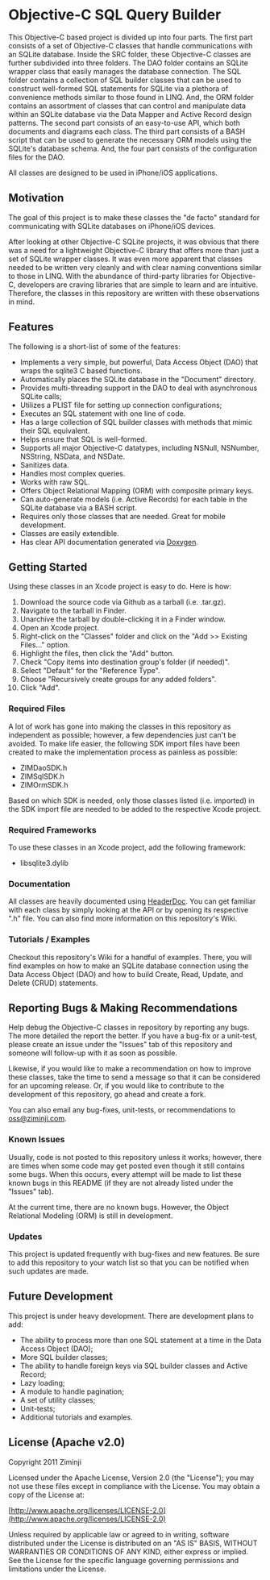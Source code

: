 # Objective-C SQL Query Builder

This Objective-C based project is divided up into four parts.  The first part consists of a set of Objective-C
classes that handle communications with an SQLite database.  Inside the SRC folder, these Objective-C classes are
further subdivided into three folders.  The DAO folder contains an SQLite wrapper class that easily manages the
database connection.  The SQL folder contains a collection of SQL builder classes that can be used to construct
well-formed SQL statements for SQLite via a plethora of convenience methods similar to those found in LINQ.  And,
the ORM folder contains an assortment of classes that can control and manipulate data within an SQLite database
via the Data Mapper and Active Record design patterns.  The second part consists of an easy-to-use API, which
both documents and diagrams each class.  The third part consists of a BASH script that can be used to generate
the necessary ORM models using the SQLite's database schema.  And, the four part consists of the configuration
files for the DAO.

All classes are designed to be used in iPhone/iOS applications.

## Motivation

The goal of this project is to make these classes the "de facto" standard for communicating with SQLite databases on
iPhone/iOS devices.

After looking at other Objective-C SQLite projects, it was obvious that there was a need for a lightweight Objective-C
library that offers more than just a set of SQLite wrapper classes.  It was even more apparent that classes needed to be
written very cleanly and with clear naming conventions similar to those in LINQ.  With the abundance of third-party
libraries for Objective-C, developers are craving libraries that are simple to learn and are intuitive.  Therefore, the
classes in this repository are written with these observations in mind.

## Features

The following is a short-list of some of the features:

* Implements a very simple, but powerful, Data Access Object (DAO) that wraps the sqlite3 C based functions.
* Automatically places the SQLite database in the "Document" directory.
* Provides multi-threading support in the DAO to deal with asynchronous SQLite calls;
* Utilizes a PLIST file for setting up connection configurations;
* Executes an SQL statement with one line of code.
* Has a large collection of SQL builder classes with methods that mimic their SQL equivalent.
* Helps ensure that SQL is well-formed.
* Supports all major Objective-C datatypes, including NSNull, NSNumber, NSString, NSData, and NSDate.
* Sanitizes data.
* Handles most complex queries.
* Works with raw SQL.
* Offers Object Relational Mapping (ORM) with composite primary keys.
* Can auto-generate models (i.e. Active Records) for each table in the SQLite database via a BASH script.
* Requires only those classes that are needed.  Great for mobile development.
* Classes are easily extendible.
* Has clear API documentation generated via [Doxygen](http://www.stack.nl/~dimitri/doxygen/).

## Getting Started

Using these classes in an Xcode project is easy to do.  Here is how:

1. Download the source code via Github as a tarball (i.e. .tar.gz).
2. Navigate to the tarball in Finder.
3. Unarchive the tarball by double-clicking it in a Finder window.
4. Open an Xcode project.
5. Right-click on the "Classes" folder and click on the "Add >> Existing Files..." option.
6. Highlight the files, then click the "Add" button.
7. Check "Copy items into destination group's folder (if needed)".
8. Select "Default" for the "Reference Type".
9. Choose "Recursively create groups for any added folders".
10. Click "Add".

### Required Files

A lot of work has gone into making the classes in this repository as independent as possible; however, a few
dependencies just can't be avoided.  To make life easier, the following SDK import files have been created to
make the implementation process as painless as possible:

* ZIMDaoSDK.h
* ZIMSqlSDK.h
* ZIMOrmSDK.h

Based on which SDK is needed, only those classes listed (i.e. imported) in the SDK import file are needed to be
added to the respective Xcode project.

### Required Frameworks

To use these classes in an Xcode project, add the following framework:

* libsqlite3.dylib

### Documentation

All classes are heavily documented using [HeaderDoc](http://developer.apple.com/library/mac/#documentation/DeveloperTools/Conceptual/HeaderDoc/intro/intro.html#//apple_ref/doc/uid/TP40001215-CH345-SW1).  You can get familiar with each class by simply looking at the API or by opening its
respective ".h" file.  You can also find more information on this repository's Wiki.

### Tutorials / Examples

Checkout this repository's Wiki for a handful of examples.  There, you will find examples on how to make an SQLite
database connection using the Data Access Object (DAO) and how to build Create, Read, Update, and Delete (CRUD)
statements.

## Reporting Bugs & Making Recommendations

Help debug the Objective-C classes in repository by reporting any bugs.  The more detailed the report the better.  If
you have a bug-fix or a unit-test, please create an issue under the "Issues" tab of this repository and someone will
follow-up with it as soon as possible.

Likewise, if you would like to make a recommendation on how to improve these classes, take the time to send a message
so that it can be considered for an upcoming release.  Or, if you would like to contribute to the development of this
repository, go ahead and create a fork.

You can also email any bug-fixes, unit-tests, or recommendations to oss@ziminji.com.

### Known Issues

Usually, code is not posted to this repository unless it works; however, there are times when some code may get posted
even though it still contains some bugs.  When this occurs, every attempt will be made to list these known bugs in this
README (if they are not already listed under the "Issues" tab).

At the current time, there are no known bugs.  However, the Object Relational Modeling (ORM) is still in development.

### Updates

This project is updated frequently with bug-fixes and new features.  Be sure to add this repository to your watch list
so that you can be notified when such updates are made.

## Future Development

This project is under heavy development.  There are development plans to add:

* The ability to process more than one SQL statement at a time in the Data Access Object (DAO);
* More SQL builder classes;
* The ability to handle foreign keys via SQL builder classes and Active Record;
* Lazy loading;
* A module to handle pagination;
* A set of utility classes;
* Unit-tests;
* Additional tutorials and examples.

## License (Apache v2.0)

Copyright 2011 Ziminji

Licensed under the Apache License, Version 2.0 (the "License"); you may not use these files except in compliance with the
License. You may obtain a copy of the License at:

[http://www.apache.org/licenses/LICENSE-2.0](http://www.apache.org/licenses/LICENSE-2.0)

Unless required by applicable law or agreed to in writing, software distributed under the License is distributed on an
"AS IS" BASIS, WITHOUT WARRANTIES OR CONDITIONS OF ANY KIND, either express or implied. See the License for the specific
language governing permissions and limitations under the License.
